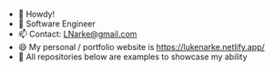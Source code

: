 - 👋 Howdy!
- 👀 Software Engineer
- 📫 Contact: LNarke@gmail.com  
- 😄 My personal / portfolio website is https://lukenarke.netlify.app/ 
- 🔻 All repositories below are examples to showcase my ability


<!---
LukeNarke/LukeNarke is a ✨ special ✨ repository because its `README.md` (this file) appears on your GitHub profile.
You can click the Preview link to take a look at your changes.

- ✅ To see one of my company's website I've built completely by myself visit: https://kobrastancepublishing.com/
- 🔼 Was made with Javascript, NextJS, MongoDB, Express, React, Node, and more
--->
